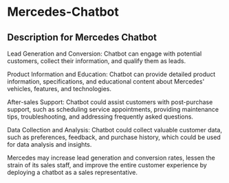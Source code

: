 # Mercedes-Chatbot

## Description for Mercedes Chatbot

Lead Generation and Conversion: Chatbot can engage with potential customers, collect their information, and qualify them as leads.

Product Information and Education: Chatbot can provide detailed product information, specifications, and educational content about Mercedes' vehicles, features, and technologies.

After-sales Support: Chatbot could assist customers with post-purchase support, such as scheduling service appointments, providing maintenance tips, troubleshooting, and addressing frequently asked questions.

Data Collection and Analysis: Chatbot could collect valuable customer data, such as preferences, feedback, and purchase history, which could be used for data analysis and insights.

Mercedes may increase lead generation and conversion rates, lessen the strain of its sales staff, and improve the entire customer experience by deploying a chatbot as a sales representative.
